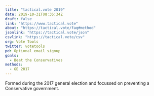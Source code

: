 ```yaml
---
title: "tactical.vote 2019"
date: 2019-10-31T08:36:34Z
draft: false
link: "https://www.tactical.vote"
about: "https://tactical.vote/faq#method"
jsonlink: "https://tactical.vote/json"
csvlink: "https://tactical.vote/csv"
org: Vote Tools
twitter: votetools
pd: Optional email signup
goals:
  - Beat the Conservatives
methods:
  - GE 2017
---
```


Formed during the 2017 general election and focussed on preventing a Conservative government.

<!--more-->
